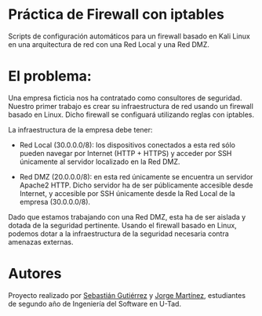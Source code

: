 # Práctica de Firewall con iptables

Scripts de configuración automáticos para un firewall basado en Kali Linux en una arquitectura de red con una Red Local y una Red DMZ.

# El problema:
Una empresa ficticia nos ha contratado como consultores de seguridad. Nuestro primer trabajo es crear su infraestructura de red usando un firewall basado en Linux. Dicho firewall se configuará utilizando reglas con iptables.

La infraestructura de la empresa debe tener:

- Red Local (30.0.0.0/8): los dispositivos conectados a esta red sólo pueden navegar por Internet (HTTP + HTTPS) y acceder por SSH únicamente al servidor localizado en la Red DMZ.

- Red DMZ (20.0.0.0/8): en esta red únicamente se encuentra un servidor Apache2 HTTP. Dicho servidor ha de ser públicamente accesible desde Internet, y accesible por SSH únicamente desde la Red Local de la empresa (30.0.0.0/8).

Dado que estamos trabajando con una Red DMZ, esta ha de ser aislada y dotada de la seguridad pertinente. Usando el firewall basado en Linux, podemos dotar a la infraestructura de la seguridad necesaria contra amenazas externas.

# Autores

Proyecto realizado por [Sebastián Gutiérrez](https://github.com/tianfsg) y [Jorge Martínez](https://github.com/nothing4free), estudiantes de segundo año de Ingeniería del Software en U-Tad.
